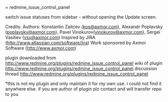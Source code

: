= redmine_issue_control_panel

switch issue statuses from sidebar - without opening the Update screen.

Credits:
Authors: Konstantin Zaitcev (kos@axmor.com), Alexandr Poplavsky (poplavsky@axmor.com), Pavel Vinokurov(vinokurov@axmor.com), Sergei Vasiliev (vsv@axmor.com)
Inspired by JIRA (http://www.atlassian.com/software/jira)
Work sponsored by Axmor Software (http://www.axmor.com)

plugin downloaded from http://www.redmine.org/plugins/redmine_issue_control_panel
wiki of plugin http://www.redmine.org/plugins/redmine_issue_control_panel
discussion thread http://www.redmine.org/plugins/redmine_issue_control_panel

*this is not my plugin and only maintain it for my own use. i could not find it anywhere else. if you are author of plugin plz contact and will transfer repo to you
